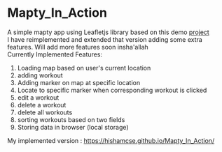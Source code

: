 # Mapty_In_Action
 
A simple mapty app using Leafletjs library based on this demo [project](https://mapty.netlify.app/) <br />
I have reimplemented and extended that version adding some extra features. Will add more features soon insha'allah <br />
Currently Implemented Features:
  1. Loading map based on user's current location
  2. adding workout
  3. Adding marker on map at specific location
  4. Locate to specific marker when corresponding workout is clicked
  5. edit a workout
  6. delete a workout
  7. delete all workouts
  8. sorting workouts based on two fields
  9. Storing data in browser (local storage)
 
My implemented version : https://hishamcse.github.io/Mapty_In_Action/
